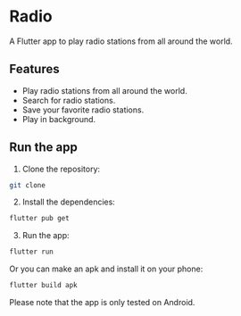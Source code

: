# Radio

A Flutter app to play radio stations from all around the world.

## Features

- Play radio stations from all around the world.
- Search for radio stations.
- Save your favorite radio stations.
- Play in background.

## Run the app

1. Clone the repository:

```sh
git clone
```

2. Install the dependencies:

```sh
flutter pub get
```

3. Run the app:

```sh
flutter run
```

Or you can make an apk and install it on your phone:

```sh
flutter build apk
```

Please note that the app is only tested on Android.

